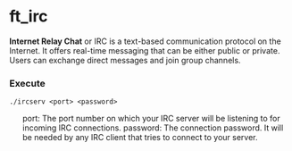 # ft_irc
<p>
  <b>Internet Relay Chat</b> or IRC is a text-based communication protocol on the Internet.
  It offers real-time messaging that can be either public or private. Users can exchange
  direct messages and join group channels.
</p>

<h3> Execute </h3>

```
./ircserv <port> <password>
```

<ul> 
  <il> port: The port number on which your IRC server will be listening to for incoming IRC connections. </il>
  <il> password: The connection password. It will be needed by any IRC client that tries to connect to your server. </li>
</ul>
